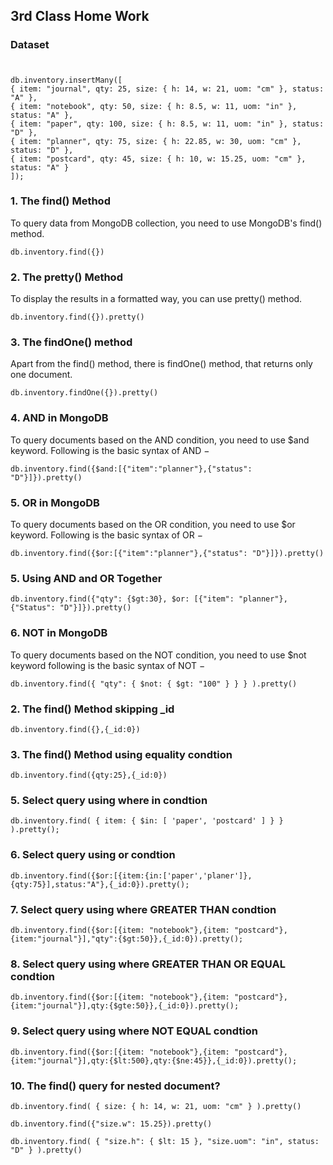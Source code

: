 

## 3rd Class Home Work

   
### Dataset

#

    db.inventory.insertMany([
    { item: "journal", qty: 25, size: { h: 14, w: 21, uom: "cm" }, status: "A" },
    { item: "notebook", qty: 50, size: { h: 8.5, w: 11, uom: "in" }, status: "A" },
    { item: "paper", qty: 100, size: { h: 8.5, w: 11, uom: "in" }, status: "D" },
    { item: "planner", qty: 75, size: { h: 22.85, w: 30, uom: "cm" }, status: "D" },
    { item: "postcard", qty: 45, size: { h: 10, w: 15.25, uom: "cm" }, status: "A" }
    ]); 


### 1. The find() Method
To query data from MongoDB collection, you need to use MongoDB's find() method.

    db.inventory.find({})

### 2. The pretty() Method
To display the results in a formatted way, you can use pretty() method.

    db.inventory.find({}).pretty()

### 3. The findOne() method
Apart from the find() method, there is findOne() method, that returns only one document.

    db.inventory.findOne({}).pretty()

### 4. AND in MongoDB
To query documents based on the AND condition, you need to use $and keyword. Following is the basic syntax of AND −

    db.inventory.find({$and:[{"item":"planner"},{"status": "D"}]}).pretty()

### 5. OR in MongoDB
To query documents based on the OR condition, you need to use $or keyword. Following is the basic syntax of OR −

    db.inventory.find({$or:[{"item":"planner"},{"status": "D"}]}).pretty()

### 5. Using AND and OR Together

    db.inventory.find({"qty": {$gt:30}, $or: [{"item": "planner"},{"Status": "D"}]}).pretty()

### 6. NOT in MongoDB
To query documents based on the NOT condition, you need to use $not keyword following is the basic syntax of NOT −

    db.inventory.find({ "qty": { $not: { $gt: "100" } } } ).pretty()

### 2. The find() Method skipping _id

    db.inventory.find({},{_id:0})

### 3. The find() Method using equality condtion

    db.inventory.find({qty:25},{_id:0})

### 5. Select query using where in condtion

    db.inventory.find( { item: { $in: [ 'paper', 'postcard' ] } } ).pretty();

### 6. Select query using or condtion

    db.inventory.find({$or:[{item:{in:['paper','planer']},{qty:75}],status:"A"},{_id:0}).pretty();

### 7. Select query using where GREATER THAN condtion

    db.inventory.find({$or:[{item: "notebook"},{item: "postcard"},{item:"journal"}],"qty":{$gt:50}},{_id:0}).pretty();

### 8. Select query using where GREATER THAN OR EQUAL condtion

    db.inventory.find({$or:[{item: "notebook"},{item: "postcard"},{item:"journal"}],qty:{$gte:50}},{_id:0}).pretty();

### 9. Select query using where NOT EQUAL condtion

    db.inventory.find({$or:[{item: "notebook"},{item: "postcard"},{item:"journal"}],qty:{$lt:500},qty:{$ne:45}},{_id:0}).pretty();


### 10. The find() query for nested document?


    db.inventory.find( { size: { h: 14, w: 21, uom: "cm" } ).pretty()

    db.inventory.find({"size.w": 15.25}).pretty()

    db.inventory.find( { "size.h": { $lt: 15 }, "size.uom": "in", status: "D" } ).pretty()


    



